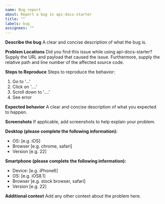 ```yaml
---
name: Bug report
about: Report a bug in api-docs-starter
title: ""
labels: bug
assignees: ""
---
```


**Describe the bug**
A clear and concise description of what the bug is.

**Problem Locations**
Did you find this issue while using api-docs-starter? Supply the URL and payload that caused the issue. Furthermore, supply the relative path and line number of the affected source code.

**Steps to Reproduce**
Steps to reproduce the behavior:

1. Go to '...'
2. Click on '....'
3. Scroll down to '....'
4. See error

**Expected behavior**
A clear and concise description of what you expected to happen.

**Screenshots**
If applicable, add screenshots to help explain your problem.

**Desktop (please complete the following information):**

- OS: [e.g. iOS]
- Browser [e.g. chrome, safari]
- Version [e.g. 22]

**Smartphone (please complete the following information):**

- Device: [e.g. iPhone6]
- OS: [e.g. iOS8.1]
- Browser [e.g. stock browser, safari]
- Version [e.g. 22]

**Additional context**
Add any other context about the problem here.
